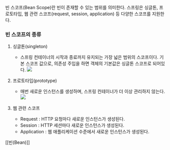 빈 스코프(Bean Scope)란 빈이 존재할 수 있는 범위를 의미한다. 스프링은 싱글톤, 프로토타입, 웹 관련 스코프(request, session, application) 등 다양한 스코프를 지원한다.
### 빈 스코프의 종류
1. 싱글톤(singleton)
   - 스프링 컨테이너의 시작과 종료까지 유지되는 가장 넓은 범위의 스코프이다. 기본 스코프 값으로, 의존성 주입을 하면 객체의 기본값은 싱글톤 스코프로 되어있다.
     ![](https://i.imgur.com/6owBY7s.png)
2. 프로토타입(prototype)
   - 매번 새로운 인스턴스를 생성하며, 스프링 컨테이너가 더 이상 관리하지 않는다. 
     ![](https://i.imgur.com/iBdyoW6.png)

3. 웹 관련 스코프
   - Request : HTTP 요청마다 새로운 인스턴스가 생성된다.
   - Session : HTTP 세션마다 새로운 인스턴스가 생성된다.
   - Application : 웹 애플리케이션 수준에서 새로운 인스턴스가 생성된다.

[[빈(Bean)]]